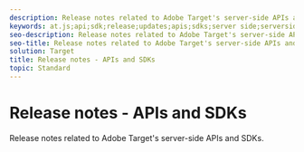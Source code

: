 ```yaml
---
description: Release notes related to Adobe Target's server-side APIs and SDKs
keywords: at.js;api;sdk;release;updates;apis;sdks;server side;serverside;server-side
seo-description: Release notes related to Adobe Target's server-side APIs and SDKs
seo-title: Release notes related to Adobe Target's server-side APIs and SDKs
solution: Target
title: Release notes - APIs and SDKs
topic: Standard
---
```


# Release notes - APIs and SDKs

Release notes related to Adobe Target's server-side APIs and SDKs.
